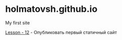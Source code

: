 # holmatovsh.github.io
My first site

[Lesson - 12](https://holmatovsh.github.io/lesson/Bootstrap.html) - Опубликовать первый статичный сайт 
